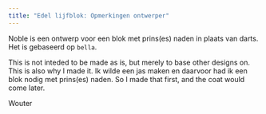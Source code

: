 ```yaml
---
title: "Edel lijfblok: Opmerkingen ontwerper"
---
```


Noble is een ontwerp voor een blok met prins(es) naden in plaats van darts. Het is gebaseerd op `bella`.

This is not inteded to be made as is, but merely to base other designs on. This is also why I made it. Ik wilde een jas maken en daarvoor had ik een blok nodig met prins(es) naden. So I made that first, and the coat would come later.

Wouter

